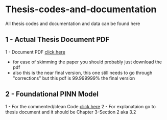 # Thesis-codes-and-documentation
All thesis codes and documentation and data can be found here

## 1 - Actual Thesis Document PDF

1 - Document PDF [click here](https://github.com/stephenbrutch/Thesis-codes-and-documentation/blob/main/Stephen_Brutch_ERAU_Thesis__final_%20(1).pdf)

  - for ease of skimming the paper you should probably just download the pdf
  - also this is the near final version, this one still needs to go through "corrections" but this pdf is 99.999999% the final version

## 2 - Foundational PINN Model

1 - For the commented/clean Code [click here](https://github.com/stephenbrutch/Thesis-codes-and-documentation/blob/main/PINN_foundational_model.ipynb)
2 - For explanataion go to thesis document and it should be Chapter 3-Section 2 aka 3.2
